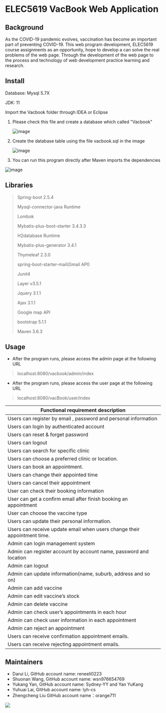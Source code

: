 # ELEC5619 VacBook Web Application

## Background

As the COVID-19 pandemic evolves, vaccination has become an important part of preventing COVID-19. This web program development, ELEC5619 course assignments as an opportunity, hope to develop a can solve the real problems of the web page. Through the development of the web page to the process and technology of web development practice learning and research.  

## Install

Database: Mysql 5.7X

JDK: 11



Import the Vacbook folder through IDEA or Eclipse  

1. Please check this file and create a database which called "Vacbook"

   ![image](https://github.com/reneeli0223/Group45md5/blob/master/src/main/resources/static/readme/image-20211018220842085.png?raw=true)

2. Create the database table using the file vacbook.sql in the image

   ![image](https://github.com/reneeli0223/Group45md5/blob/master/src/main/resources/static/readme/image-20211018214934823.png?raw=true)

3. You can run this program directly after Maven imports the dependencies

![image](https://github.com/reneeli0223/Group45md5/blob/master/src/main/resources/static/readme/image-20211018215916563.png?raw=true)


## Libraries

> Spring-boot 2.5.4
> 
> Mysql-connector-java Runtime
> 
>Lombok
>
>Mybatis-plus-boot-starter 3.4.3.3
>
>H2database Runtime
>
>Mybatis-plus-generator 3.4.1
>
> Thymeleaf 2.3.0
> 
> spring-boot-starter-mail(Gmail API)
> 
> Junit4 
> 
> Layer v3.5.1
> 
>Jquery 3.1.1
> 
> Ajax 3.1.1
> 
> Google map API
> 
> bootstrap 5.1.1
> 
> Maven 3.6.3
> 
> 


## Usage

- After the program runs, please access the admin page at the following URL

> localhost:8080/vacbook/admin/index

- After the program runs, please access the user page at the following URL

> localhost:8080/vacBook/user/index



| **Functional requirement description**                       |
| ------------------------------------------------------------ |
| Users can register by email , password and personal information |
| Users can login by authenticated account                     |
| Users can reset & forget password                            |
| Users can logout                                             |
| Users can search for specific clinic                         |
| Users can choose a preferred clinic or location.             |
| Users can book an appointment.                               |
| Users can change their appointed time                        |
| Users can cancel their appointment                           |
| User can check their booking information                     |
| User can get a confirm email after finish booking an appointment |
| User can choose the vaccine type                             |
| Users can update their personal information.                 |
| Users can receive   update email when users change their appointment time. |
| Admin can login management system                            |
| Admin can register account by account name, password and location |
| Admin  can logout                                            |
| Admin can update information(name, suburb, address and so on) |
| Admin can add vaccine                                        |
| Admin can edit vaccine’s stock                               |
| Admin can delete vaccine                                     |
| Admin can check user’s appointments in each hour             |
| Admin can check user information in each appointment         |
| Admin can reject an appointment                              |
| Users can receive confirmation appointment emails.           |
| Users can receive rejecting appointment emails.              |



## Maintainers

- Darui Li, GitHub account name: reneeli0223
- Shuonan Wang, GitHub account name: wsn976654769
- Yukang Yan, GitHub account name: Sydney-YY and Yan YuKang
- Yuhuai Lai, GitHub account name: lyh-cs
- Zhengcheng Liu GitHub account name：orange711

<a href="https://github.com/reneeli0223/Group45md5/graphs/contributors">
  <img src="https://contrib.rocks/image?repo=reneeli0223/Group45md5" />
</a>






